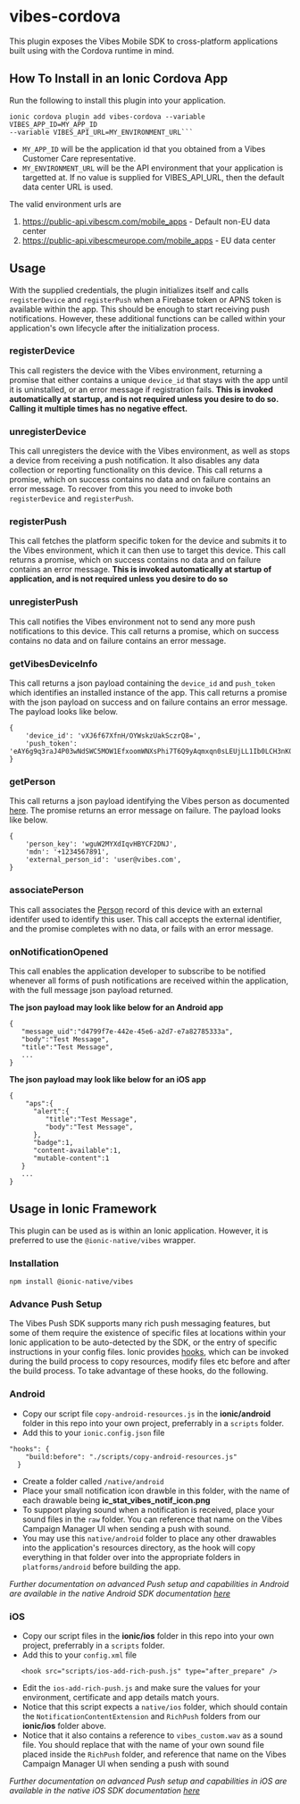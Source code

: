 # vibes-cordova
This plugin exposes the Vibes Mobile SDK to cross-platform applications built using with the Cordova runtime in mind.


## How To Install in an Ionic Cordova App
Run the following to install this plugin into your application.


```
ionic cordova plugin add vibes-cordova --variable VIBES_APP_ID=MY_APP_ID 
--variable VIBES_API_URL=MY_ENVIRONMENT_URL```

```
 * `MY_APP_ID` will be the application id that you obtained from a Vibes Customer Care representative.
 * `MY_ENVIRONMENT_URL` will be the API environment that your application is targetted at. If no value is supplied for VIBES_API_URL, then the default data center URL is used.

 The valid environment urls are 
 1. https://public-api.vibescm.com/mobile_apps - Default non-EU data center
 2. https://public-api.vibescmeurope.com/mobile_apps - EU data center

 ## Usage
With the supplied credentials, the plugin initializes itself and calls `registerDevice` and `registerPush` when a Firebase token or APNS token is available within the app. This should be enough to start receiving push notifications. However, these additional functions can be called within your application's own lifecycle after the initialization process.

### registerDevice
This call registers the device with the Vibes environment, returning a promise that either contains a unique `device_id` that stays with the app until it is uninstalled, or an error message if registration fails. **This is invoked automatically at startup, and is not required unless you desire to do so. Calling it multiple times has no negative effect.**

### unregisterDevice
This call unregisters the device with the Vibes environment, as well as stops a device from receiving a push notification. It also disables any data collection or reporting functionality on this device. This call returns a promise, which on success contains no data and on failure contains an error message. To recover from this you need to invoke both `registerDevice` and `registerPush`.

### registerPush
This call fetches the platform specific token for the device and submits it to the Vibes environment, which it can then use to target this device. This call returns a promise, which on success contains no data and on failure contains an error message. **This is invoked automatically at startup of application, and is not required unless you desire to do so**


### unregisterPush
This call notifies the Vibes environment not to send any more push notifications to this device.  This call returns a promise, which on success contains no data and on failure contains an error message. 

### getVibesDeviceInfo
This call returns a json payload containing the `device_id` and `push_token`  which identifies an installed instance of the app. This call returns a promise with the json payload on success and on failure contains an error message. The payload looks like below.

```
{
    'device_id': 'vXJ6f67XfnH/OYWskzUakSczrQ8=',
    'push_token': 'eAY6g9q3raJ4P03wNdSWC5MOW1EfxoomWNXsPhi7T6Q9yAqmxqn0sLEUjLL1Ib0LCH3nKQWBXdxapQ5LgbHu+g==',
}
```

### getPerson
This call returns a json payload identifying the Vibes person as documented [here](https://developer.vibes.com/display/APIs/Person). The promise returns an error message on failure. The payload looks like below.

```
{
    'person_key': 'wguW2MYXdIqvHBYCF2DNJ',
    'mdn': '+1234567891',
    'external_person_id': 'user@vibes.com',
}
```

### associatePerson
This call associates the [Person](https://developer.vibes.com/display/APIs/Person) record of this device with an external identifer used to identify this user. This call accepts the external identifier, and the promise completes with no data, or fails with an error message.  

### onNotificationOpened
This call enables the application developer to subscribe to be notified whenever all forms of push notifications are received within the application, with the full message json payload returned. 

 **The json payload may look like below for an Android app**

```
{  
   "message_uid":"d4799f7e-442e-45e6-a2d7-e7a82785333a",
   "body":"Test Message",
   "title":"Test Message",
   ...
}
```

 **The json payload may look like below for an iOS app**

```
{  
    "aps":{ 
      "alert":{ 
         "title":"Test Message",
         "body":"Test Message",
      },
      "badge":1,
      "content-available":1,
      "mutable-content":1
   }
   ...
}
```

## Usage in Ionic Framework
This plugin can be used as is within an Ionic application. However, it is preferred to use the `@ionic-native/vibes` wrapper.

### Installation

```
npm install @ionic-native/vibes
```
### Advance Push Setup
The Vibes Push SDK supports many rich push messaging features, but some of them require the existence of specific files at locations within your Ionic application to be auto-detected by the SDK, or the entry of specific instructions in your config files. Ionic provides [hooks](https://forum.ionicframework.com/t/adding-build-scripts-using-hooks-folder/68673), which can be invoked during the build process to copy resources, modify files etc before and after the build process. To take advantage of these hooks, do the following.

### Android
* Copy our script file `copy-android-resources.js` in the **ionic/android** folder in this repo into your own project, preferrably in a `scripts` folder.
*  Add this to your `ionic.config.json` file
```
"hooks": {
    "build:before": "./scripts/copy-android-resources.js"
  }
```
* Create a folder called `/native/android`
* Place your small notification icon drawble in this folder, with the name of each drawable being **ic_stat_vibes_notif_icon.png**
* To support playing sound when a notification is received, place your sound files in the `raw` folder. You can reference that name on the Vibes Campaign Manager UI when sending a push with sound.
* You may use this `native/android` folder to place any other drawables into the application's resources directory, as the hook will copy everything in that folder over into the appropriate folders in `platforms/android` before building the app.

*Further documentation on advanced Push setup and capabilities in Android are available in the native Android SDK documentation [here](https://developer.vibes.com/display/APIs/Integrating+the+Android+Push+Notifications+SDK)*

### iOS
* Copy our script files in the **ionic/ios** folder in this repo into your own project, preferrably in a `scripts` folder.
*  Add this to your `config.xml` file 
```
   <hook src="scripts/ios-add-rich-push.js" type="after_prepare" />

```
* Edit the `ios-add-rich-push.js` and make sure the values for your environment, certificate and app details match yours.
* Notice that this script expects a `native/ios` folder, which should contain the `NotificationContentExtension` and `RichPush` folders from our **ionic/ios** folder above.
* Notice that it also contains a reference to `vibes_custom.wav` as a sound file. You should replace that with the name of your own sound file placed inside the `RichPush` folder, and reference that name on the Vibes Campaign Manager UI when sending a push with sound

*Further documentation on advanced Push setup and capabilities in iOS are available in the native iOS SDK documentation [here](https://developer.vibes.com/display/APIs/Integrating+the+iOS+Push+Notifications+SDK)*